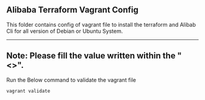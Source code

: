 ## Alibaba Terraform Vagrant Config

This folder contains config of vagrant file to install the terraform and Alibab Cli for all version of Debian or Ubuntu System.

---
**Note:**  Please fill the value written within the "<>".
---

Run the Below command to validate the vagrant file

`
vagrant validate
`